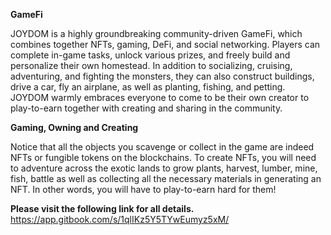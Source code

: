 **GameFi**

JOYDOM is a highly groundbreaking community-driven GameFi, which combines together NFTs, gaming, DeFi, and social networking. 
Players can complete in-game tasks, unlock various prizes, and freely build and personalize their own homestead.
In addition to socializing, cruising, adventuring, and fighting the monsters, they can also construct buildings, drive a car, fly an airplane, as well as planting, fishing, and petting.
JOYDOM warmly embraces everyone to come to be their own creator to play-to-earn together with creating and sharing in the community.

**Gaming, Owning and Creating**

Notice that all the objects you scavenge or collect in the game are indeed NFTs or fungible tokens on the blockchains.
To create NFTs, you will need to adventure across the exotic lands to grow plants, harvest, lumber, mine, fish, battle as well as collecting all the necessary materials in generating an NFT.  In other words, you will have to play-to-earn hard for them!

**Please visit the following link for all details.**
https://app.gitbook.com/s/1qlIKz5Y5TYwEumyz5xM/
